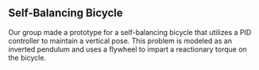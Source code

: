 Self-Balancing Bicycle
---
Our group made a prototype for a self-balancing bicycle that utilizes a PID controller to maintain a vertical pose. This problem is modeled as an inverted pendulum and uses a flywheel to impart a reactionary torque on the bicycle.
